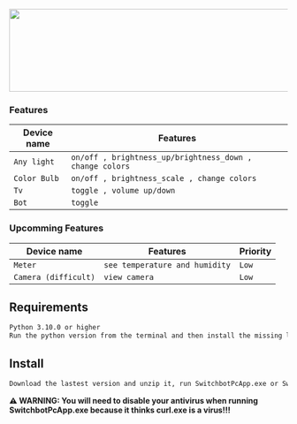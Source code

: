 ﻿<p align="center">
  <img width="800" height="150" src="https://github.com/Toxic-Omega/SwitchbotPcApp/blob/master/title.png">
</p>

### Features
| Device name             | Features                                                                |
|-------------------------|-------------------------------------------------------------------------|
|`Any light`              | `on/off , brightness_up/brightness_down , change colors`                |
|`Color Bulb`             | `on/off , brightness_scale , change colors`                             |
|`Tv`                     | `toggle , volume up/down`                                               |
|`Bot`                    | `toggle`                                                                |
### Upcomming Features
| Device name             | Features                                                                      | Priority  |
|-------------------------|-------------------------------------------------------------------------------|-----------|
|`Meter`                  | `see temperature and humidity`                                                | `Low`       |
|`Camera (difficult)`     | `view camera`                                                                 | `Low`       |
## Requirements
```sh
Python 3.10.0 or higher
Run the python version from the terminal and then install the missing libraries
```
## Install
```sh
Download the lastest version and unzip it, run SwitchbotPcApp.exe or SwitchbotPcApp.pyw
```
**⚠ WARNING: You will need to disable your antivirus when running SwitchbotPcApp.exe because it thinks curl.exe is a virus!!!**  
